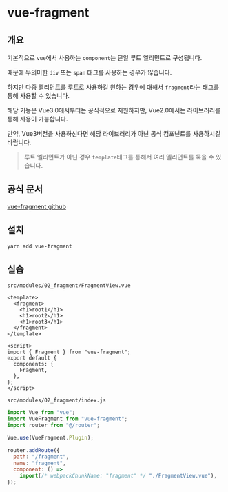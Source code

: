 # vue-fragment

## 개요

기본적으로 `vue`에서 사용하는 `component`는 단일 루트 엘리먼트로 구성됩니다.

때문에 무의미한 `div` 또는 `span` 태그를 사용하는 경우가 많습니다.

하지만 다중 엘리먼트를 루트로 사용하길 원하는 경우에 대해서 `fragment`라는 태그를 통해 사용할 수 있습니다.

해당 기능은 Vue3.0에서부터는 공식적으로 지원하지만, Vue2.0에서는 라이브러리를 통해 사용이 가능합니다.

만약, Vue3버전을 사용하신다면 해당 라이브러리가 아닌 공식 컴포넌트를 사용하시길 바랍니다.

> 루트 엘리먼트가 아닌 경우 `template`태그를 통해서 여러 엘리먼트를 묶을 수 있습니다.

## 공식 문서

[vue-fragment github](https://github.com/Thunberg087/vue-fragment#readme)

## 설치

```bash
yarn add vue-fragment
```

## 실습

`src/modules/02_fragment/FragmentView.vue`

```vue
<template>
  <fragment>
    <h1>root1</h1>
    <h1>root2</h1>
    <h1>root3</h1>
  </fragment>
</template>

<script>
import { Fragment } from "vue-fragment";
export default {
  components: {
    Fragment,
  },
};
</script>
```

`src/modules/02_fragment/index.js`

```js
import Vue from "vue";
import VueFragment from "vue-fragment";
import router from "@/router";

Vue.use(VueFragment.Plugin);

router.addRoute({
  path: "/fragment",
  name: "fragment",
  component: () =>
    import(/* webpackChunkName: "fragment" */ "./FragmentView.vue"),
});
```
